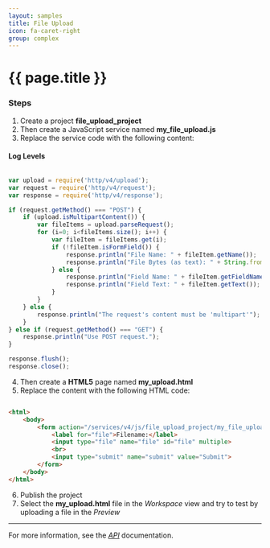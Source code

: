 ```yaml
---
layout: samples
title: File Upload
icon: fa-caret-right
group: complex
---
```


{{ page.title }}
===

### Steps


1. Create a project **file_upload_project**
2. Then create a JavaScript service named **my_file_upload.js**
3. Replace the service code with the following content:

#### Log Levels

```javascript

var upload = require('http/v4/upload');
var request = require('http/v4/request');
var response = require('http/v4/response');

if (request.getMethod() === "POST") {
	if (upload.isMultipartContent()) {
		var fileItems = upload.parseRequest();
		for (i=0; i<fileItems.size(); i++) {
			var fileItem = fileItems.get(i);
			if (!fileItem.isFormField()) {
				response.println("File Name: " + fileItem.getName());
				response.println("File Bytes (as text): " + String.fromCharCode.apply(null, fileItem.getBytes()));
			} else {
				response.println("Field Name: " + fileItem.getFieldName());
				response.println("Field Text: " + fileItem.getText());
			}
		}
	} else {
		response.println("The request's content must be 'multipart'");
	}
} else if (request.getMethod() === "GET") {
	response.println("Use POST request.");
}

response.flush();
response.close();

```

4. Then create a **HTML5** page named **my_upload.html**
5. Replace the content with the following HTML code:

```html

<html>
	<body>
		<form action="/services/v4/js/file_upload_project/my_file_upload.js" method="post" enctype="multipart/form-data">
			<label for="file">Filename:</label>
			<input type="file" name="file" id="file" multiple>
			<br>
			<input type="submit" name="submit" value="Submit">
		</form>
	</body>
</html>

```

6. Publish the project
7. Select the **my_upload.html** file in the *Workspace* view and try to test by uploading a file in the *Preview*

---

For more information, see the *[API](../api/)* documentation.
